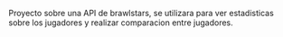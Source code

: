 Proyecto sobre una API de brawlstars, se utilizara para ver estadisticas sobre los jugadores 
y realizar comparacion entre jugadores.
